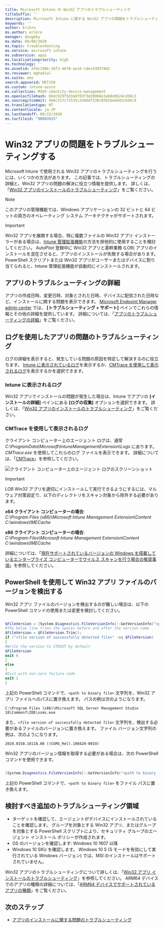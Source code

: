 ```yaml
---
title: Microsoft Intune の Win32 アプリのトラブルシューティング
titleSuffix: ''
description: Microsoft Intune に関する Win32 アプリの問題をトラブルシューティングするための最も一般的な方法について説明します。
keywords: ''
author: Erikre
ms.author: erikre
manager: dougeby
ms.date: 09/09/2020
ms.topic: troubleshooting
ms.service: microsoft-intune
ms.subservice: apps
ms.localizationpriority: high
ms.technology: ''
ms.assetid: efdc196b-38f3-4678-ae16-cdec4303f8d2
ms.reviewer: mghadial
ms.suite: ems
search.appverid: MET150
ms.custom: intune-azure
ms.collection: M365-identity-device-management
ms.openlocfilehash: bbdc929f5d3a9703f3d299b8e3a68dd624c450c2
ms.sourcegitcommit: 4b8c317c71535c2d464f336c03b5bebdd2c6d4c9
ms.translationtype: HT
ms.contentlocale: ja-JP
ms.lasthandoff: 09/15/2020
ms.locfileid: "90083915"
---
```

# <a name="troubleshoot-win32-app-issues"></a>Win32 アプリの問題をトラブルシューティングする

Microsoft Intune で使用される Win32 アプリのトラブルシューティングを行うには、いくつかの方法があります。 この記事では、トラブルシューティングの詳細と、Win32 アプリの問題の解決に役立つ情報を提供します。 詳しくは、「[Win32 アプリのインストールのトラブルシューティング](troubleshoot-app-install.md#win32-app-installation-troubleshooting)」をご覧ください。

> [!NOTE]
> このアプリの管理機能では、Windows アプリケーションの 32 ビットと 64 ビットの両方のオペレーティング システム アーキテクチャがサポートされます。

> [!IMPORTANT]
> Win32 アプリを展開する場合、特に複数ファイルの Win32 アプリ インストーラーがある場合は、[Intune 管理拡張機能](../apps/intune-management-extension.md)の方法を排他的に使用することを検討してください。 AutoPilot 登録中に Win32 アプリと基幹業務 (LOB) アプリのインストールを混在させると、アプリのインストールが失敗する場合があります。 PowerShell スクリプトまたは Win32 アプリがユーザーまたはデバイスに割り当てられると、Intune 管理拡張機能が自動的にインストールされます。

## <a name="app-troubleshooting-details"></a>アプリのトラブルシューティングの詳細

アプリの作成日時、変更日時、対象とされた日時、デバイスに配信された日時など、インストールに関する問題を表示できます。 [Microsoft Endpoint Manager admin center](https://go.microsoft.com/fwlink/?linkid=2109431) では、 **[トラブルシューティング + サポート]** ペインでこれらの情報とその他の詳細を提供しています。 詳細については、「[アプリのトラブルシューティングの詳細](troubleshoot-app-install.md#app-troubleshooting-details)」をご覧ください。

## <a name="troubleshooting-app-issues-by-using-logs"></a>ログを使用したアプリの問題のトラブルシューティング

ログの詳細を表示すると、発生している問題の原因を特定して解決するのに役立ちます。 [Intune に表示されているログ](apps-win32-troubleshoot.md#logs-displayed-in-intune)を表示するか、[CMTrace を使用して表示されるログ](apps-win32-troubleshoot.md#logs-displayed-through-cmtrace)を表示するかを選択できます。 

### <a name="logs-displayed-in-intune"></a>Intune に表示されるログ

Win32 アプリでインストールの問題が発生した場合は、Intune でアプリの **[インストールの詳細]** ペインにある **[ログの収集]** オプションを選択できます。 詳しくは、「[Win32 アプリのインストールのトラブルシューティング](troubleshoot-app-install.md#win32-app-installation-troubleshooting)」をご覧ください。

### <a name="logs-displayed-through-cmtrace"></a>CMTrace を使用して表示されるログ

クライアント コンピューター上のエージェント ログは、通常 *C:\ProgramData\Microsoft\IntuneManagementExtension\Logs* にあります。 *CMTrace.exe* を使用してこれらのログ ファイルを表示できます。 詳細については、「[CMTrace](https://docs.microsoft.com/configmgr/core/support/cmtrace)」を参照してください。

![クライアント コンピューター上のエージェント ログのスクリーンショット](./media/apps-win32-app-management/apps-win32-app-10.png)

> [!IMPORTANT]
> LOB Win32 アプリを適切にインストールして実行できるようにするには、マルウェア対策設定で、以下のディレクトリをスキャン対象から除外する必要があります。<p>
> **x64 クライアント コンピューターの場合**:<br>
> *C:\Program Files (x86)\Microsoft Intune Management Extension\Content*<br>
> *C:\windows\IMECache*
>  
> **x86 クライアント コンピューターの場合**:<br>
> *C:\Program Files\Microsoft Intune Management Extension\Content*<br>
> *C:\windows\IMECache*
>
> 詳細については、「[現在サポートされているバージョンの Windows を搭載しているエンタープライズ コンピューターでウイルス スキャンを行う場合の推奨事項](https://support.microsoft.com/help/822158/virus-scanning-recommendations-for-enterprise-computers)」を参照してください。

## <a name="detecting-the-win32-app-file-version-by-using-powershell"></a>PowerShell を使用して Win32 アプリ ファイルのバージョンを検出する

Win32 アプリ ファイルのバージョンを検出するのが難しい場合は、以下の PowerShell コマンドの使用または変更を検討してください。

``` PowerShell

$FileVersion = [System.Diagnostics.FileVersionInfo]::GetVersionInfo("<path to binary file>").FileVersion
#The below line trims the spaces before and after the version name
$FileVersion = $FileVersion.Trim();
if ("<file version of successfully detected file>" -eq $FileVersion)
{
#Write the version to STDOUT by default
$FileVersion
exit 0
}
else
{
#Exit with non-zero failure code
exit 1
}
```

上記の PowerShell コマンドで、`<path to binary file>` 文字列を、Win32 アプリ ファイルへのパスに置き換えます。 パスの例は次のようになります。

`C:\Program Files (x86)\Microsoft SQL Server Management Studio 18\Common7\IDE\ssms.exe`

また、`<file version of successfully detected file>` 文字列を、検出する必要があるファイルのバージョンに置き換えます。 ファイル バージョン文字列の例は、次のようになります。

`2019.0150.18118.00 ((SSMS_Rel).190420-0019)`

Win32 アプリのバージョン情報を取得する必要がある場合は、次の PowerShell コマンドを使用できます。

``` PowerShell

[System.Diagnostics.FileVersionInfo]::GetVersionInfo("<path to binary file>").FileVersion

```

上記の PowerShell コマンドで、`<path to binary file>` をファイル パスに置き換えます。

## <a name="additional-troubleshooting-areas-to-consider"></a>検討すべき追加のトラブルシューティング領域
- ターゲットを確認して、エージェントがデバイスにインストールされていることを確認します。 グループを対象とする Win32 アプリ、またはグループを対象とする PowerShell スクリプトにより、セキュリティ グループのエージェント インストール ポリシーが作成されます。
- OS のバージョンを確認します: Windows 10 1607 以降  
- Windows 10 SKU を確認します。 Windows 10 S (S モードを有効にして実行されている Windows バージョン) では、MSI のインストールはサポートされていません。

Win32 アプリのトラブルシューティングについて詳しくは、「[Win32 アプリ インストールのトラブルシューティング](troubleshoot-app-install.md#win32-app-installation-troubleshooting)」を参照してください。 ARM64 デバイスでのアプリの種類の詳細については、「[ARM64 デバイスでサポートされているアプリの種類](../apps/troubleshoot-app-install.md#app-types-supported-on-arm64-devices)」をご覧ください。

## <a name="next-steps"></a>次のステップ

- [アプリのインストールに関する問題のトラブルシューティング](troubleshoot-app-install.md)
